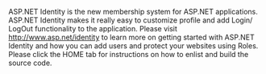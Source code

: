 ASP.NET Identity is the new membership system for ASP.NET applications. ASP.NET Identity makes it really easy to customize profile and add Login/ LogOut functionality to the application. Please visit http://www.asp.net/identity to learn more on getting started with ASP.NET Identity and how you can add users and protect your websites using Roles.
Please click the HOME tab for instructions on how to enlist and build the source code.
